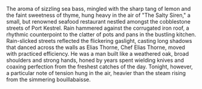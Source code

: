 The aroma of sizzling sea bass, mingled with the sharp tang of lemon and the faint sweetness of thyme, hung heavy in the air of "The Salty Siren," a small, but renowned seafood restaurant nestled amongst the cobblestone streets of Port Kestrel.  Rain hammered against the corrugated iron roof, a rhythmic counterpoint to the clatter of pots and pans in the bustling kitchen.  Rain-slicked streets reflected the flickering gaslight, casting long shadows that danced across the walls as Elias Thorne, Chef Elias Thorne, moved with practiced efficiency.  He was a man built like a weathered oak, broad shoulders and strong hands, honed by years spent wielding knives and coaxing perfection from the freshest catches of the day.  Tonight, however, a particular note of tension hung in the air, heavier than the steam rising from the simmering bouillabaisse.
